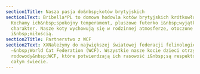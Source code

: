 ```yaml
---
section1Title: Nasza pasja do&nbsp;kotów brytyjskich
section1Text: Bribella*PL to domowa hodowla kotów brytyjskich krótkowłosych.
  Kochamy ich&nbsp;spokojny temperament, pluszowe futerko i&nbsp;wyjątkowy
  charakter. Nasze koty wychowują się w rodzinnej atmosferze, otoczone troską
  i&nbsp;miłością.
section2Title: Partnerstwo z WCF
section2Text: XXNależymy do największej światowej federacji felinologicznej
  –&nbsp;World Cat Federation (WCF). Wszystkie nasze kocie dzieci otrzymują
  rodowody&nbsp;WCF, które potwierdzają ich rasowość i&nbsp;są respektowane na
  całym świecie.
---
```

